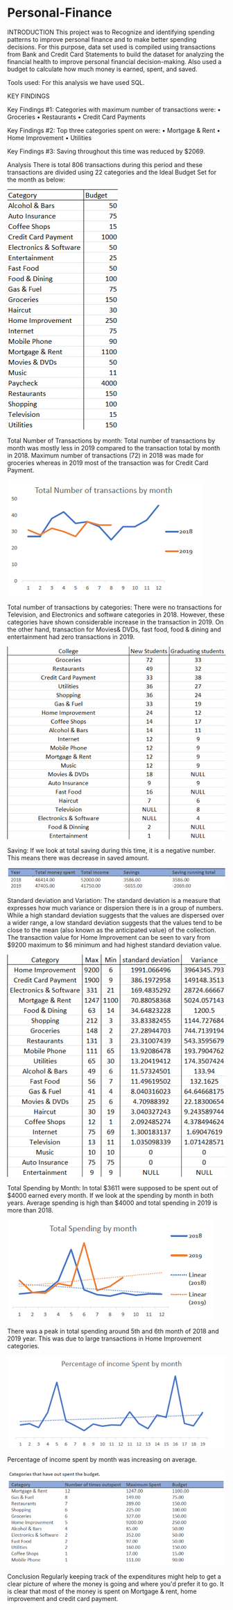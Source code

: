 # Personal-Finance

INTRODUCTION
This project was to Recognize and identifying spending patterns to improve personal finance and to make better spending decisions. For this purpose, data set used is compiled using transactions from Bank and Credit Card Statements to build the dataset for analyzing the financial health to improve personal financial decision-making. Also used a budget to calculate how much money is earned, spent, and saved.

Tools used: For this analysis we have used SQL.

KEY FINDINGS

Key Findings #1: Categories with maximum number of transactions were:
• Groceries
• Restaurants
• Credit Card Payments

Key Findings #2: Top three categories spent on were:
• Mortgage & Rent
• Home Improvement
• Utilities

Key Findings #3: Saving throughout this time was reduced by $2069.

Analysis
There is total 806 transactions during this period and these transactions are divided using 22 categories and the Ideal Budget Set for the month as below:

![](https://github.com/Devendrasingh8/Personal_Finance/blob/main/budget.png)

Total Number of Transactions by month: Total number of transactions by month was mostly less in 2019 compared to the transaction total by month in 2018.
Maximum number of transactions (72) in 2018 was made for groceries whereas in 2019 most of the transaction was for Credit Card Payment.

![](https://github.com/Devendrasingh8/Personal_Finance/blob/main/Total%20Number%20of%20transactions%20by%20month.png)

Total number of transactions by categories: There were no transactions for Television, and Electronics and software categories in 2018. However, these categories have shown considerable increase in the transaction in 2019. On the other hand, transaction for Movies& DVDs, fast food, food & dining and entertainment had zero transactions in 2019.

![](https://github.com/Devendrasingh8/Personal_Finance/blob/main/Total%20number%20of%20transactions%20by%20categories..png)

Saving: If we look at total saving during this time, it is a negative number. This means there was decrease in saved amount.

![](https://github.com/Devendrasingh8/Personal_Finance/blob/main/Savings.png)

Standard deviation and Variation: The standard deviation is a measure that expresses how much variance or dispersion there is in a group of numbers. While a high standard deviation suggests that the values are dispersed over a wider range, a low standard deviation suggests that the values tend to be close to the mean (also known as the anticipated value) of the collection. The transaction value for Home Improvement can be seen to vary from $9200 maximum to $6 minimum and had highest standard deviation value.

![](https://github.com/Devendrasingh8/Personal_Finance/blob/main/Standard%20deviation%20and%20Variation.png)

Total Spending by Month: In total $3611 were supposed to be spent out of $4000 earned every month.
If we look at the spending by month in both years. Average spending is high than $4000 and total spending in 2019 is more than 2018.

![](https://github.com/Devendrasingh8/Personal_Finance/blob/main/Total%20Spending%20by%20month.png)

There was a peak in total spending around 5th and 6th month of 2018 and 2019 year. This was due to large transactions in Home Improvement categories.

![](https://github.com/Devendrasingh8/Personal_Finance/blob/main/Percentage%20of%20income%20Spent%20by%20month.png)

Percentage of income spent by month was increasing on average.

![](https://github.com/Devendrasingh8/Personal_Finance/blob/main/Categories%20that%20have%20out%20spent%20the%20budget..png)

Conclusion
Regularly keeping track of the expenditures might help to get a clear picture of where the money is going and where you'd prefer it to go. It is clear that most of the money is spent on Mortgage & rent, home improvement and credit card payment.
